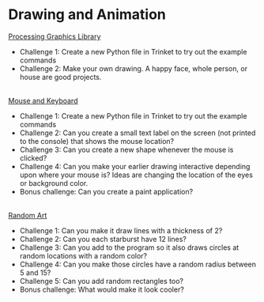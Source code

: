 # Drawing and Animation


[Processing Graphics Library](processing%20intro.md)
- Challenge 1: Create a new Python file in Trinket to try out the example commands
- Challenge 2: Make your own drawing. A happy face, whole person, or house are good projects.
<br><br>

[Mouse and Keyboard](mouse%20and%20keyboard.md)
- Challenge 1: Create a new Python file in Trinket to try out the example commands
- Challenge 2: Can you create a small text label on the screen (not printed to the console) that shows the mouse location?
- Challenge 3: Can you create a new shape whenever the mouse is clicked?
- Challenge 4: Can you make your earlier drawing interactive depending upon where your mouse is? Ideas are changing the location of the eyes or background color.
- Bonus challenge: Can you create a paint application?
<br><br>

[Random Art](https://trinket.io/library/trinkets/3a0ad9e3a6)
- Challenge 1: Can you make it draw lines with a thickness of 2?
- Challenge 2: Can you each starburst have 12 lines?
- Challenge 3: Can you add to the program so it also draws circles at random locations with a random color?
- Challenge 4: Can you make those circles have a random radius between 5 and 15?
- Challenge 5: Can you add random rectangles too?
- Bonus challenge: What would make it look cooler?
